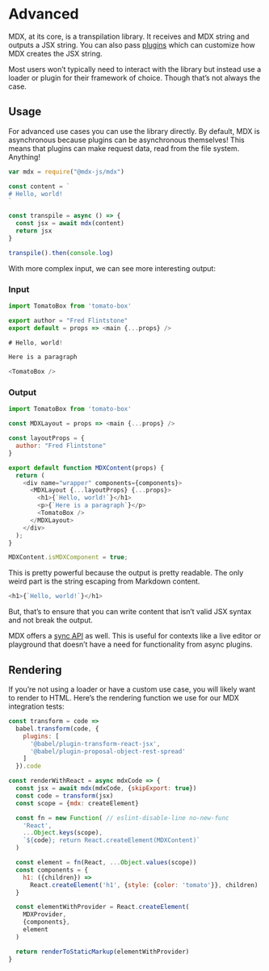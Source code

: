 # Advanced

MDX, at its core, is a transpilation library.  It receives and MDX string and outputs a JSX string.  You can also pass [plugins](/plugins) which can customize how MDX creates the JSX string.

Most users won’t typically need to interact with the library but instead use a loader or plugin for their framework of choice.  Though that’s not always the case.

## Usage

For advanced use cases you can use the library directly.  By default, MDX is asynchronous because plugins can be asynchronous themselves!  This means that plugins can make request data, read from the file system.  Anything!

```js
var mdx = require("@mdx-js/mdx")

const content = `
# Hello, world!
`

const transpile = async () => {
  const jsx = await mdx(content)
  return jsx
}

transpile().then(console.log)
```

With more complex input, we can see more interesting output:

### Input

```js
import TomatoBox from 'tomato-box'

export author = "Fred Flintstone"
export default = props => <main {...props} />

# Hello, world!

Here is a paragraph

<TomatoBox />
```

### Output

```js
import TomatoBox from 'tomato-box'

const MDXLayout = props => <main {...props} />

const layoutProps = {
  author: "Fred Flintstone"
}

export default function MDXContent(props) {
  return (
    <div name="wrapper" components={components}>
      <MDXLayout {...layoutProps} {...props}>
        <h1>{`Hello, world!`}</h1>
        <p>{`Here is a paragraph`}</p>
        <TomatoBox />
      </MDXLayout>
    </div>
  );
}

MDXContent.isMDXComponent = true;
```

This is pretty powerful because the output is pretty readable.  The only weird part is the string escaping from Markdown content.

```js
<h1>{`Hello, world!`}</h1>
```

But, that’s to ensure that you can write content that isn’t valid JSX syntax and not break the output.

MDX offers a [sync API](/advanced/sync-api) as well.  This is useful for contexts like a live editor or playground that doesn’t have a need for functionality from async plugins.

## Rendering

If you’re not using a loader or have a custom use case, you will likely want to render to HTML.  Here’s the rendering function we use for our MDX integration tests:

```js
const transform = code =>
  babel.transform(code, {
    plugins: [
      '@babel/plugin-transform-react-jsx',
      '@babel/plugin-proposal-object-rest-spread'
    ]
  }).code

const renderWithReact = async mdxCode => {
  const jsx = await mdx(mdxCode, {skipExport: true})
  const code = transform(jsx)
  const scope = {mdx: createElement}

  const fn = new Function( // eslint-disable-line no-new-func
    'React',
    ...Object.keys(scope),
    `${code}; return React.createElement(MDXContent)`
  )

  const element = fn(React, ...Object.values(scope))
  const components = {
    h1: ({children}) =>
      React.createElement('h1', {style: {color: 'tomato'}}, children)
  }

  const elementWithProvider = React.createElement(
    MDXProvider,
    {components},
    element
  )

  return renderToStaticMarkup(elementWithProvider)
}
```
